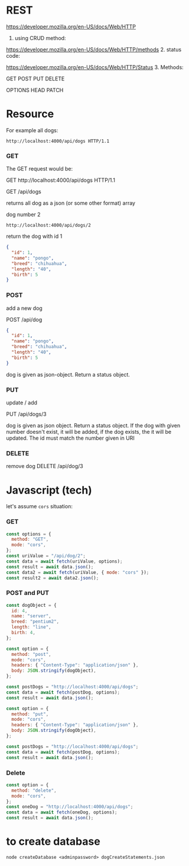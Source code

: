 # REST

https://developer.mozilla.org/en-US/docs/Web/HTTP

1. using CRUD method:

https://developer.mozilla.org/en-US/docs/Web/HTTP/methods 2. status code:

https://developer.mozilla.org/en-US/docs/Web/HTTP/Status 3. Methods:

GET
POST
PUT
DELETE

OPTIONS
HEAD
PATCH

# Resource

For example all dogs:

```
http://localhost:4000/api/dogs HTTP/1.1 
```

### GET

The GET request would be:

GET http://localhost:4000/api/dogs HTTP/1.1

GET /api/dogs

returns all dog as a json (or some other format) array

dog number 2

```
http://localhost:4000/api/dogs/2
```

return the dog with id 1

```json
{
  "id": 1,
  "name": "pongo",
  "breed": "chihuahua",
  "length": "40",
  "birth": 5
}
```

### POST

add a new dog

POST /api/dog

```json
{
  "id": 1,
  "name": "pongo",
  "breed": "chihuahua",
  "length": "40",
  "birth": 5
}
```

dog is given as json-object. Return a status object.

### PUT

update / add

PUT /api/dogs/3

dog is given as json object. Return a status object.
If the dog with given number doesn't exist, it will be added,
if the dog exists, the it will be updated.
The id must match the number given in URI

### DELETE

remove dog
DELETE /api/dog/3

# Javascript (tech)

let's assume `cors` situation:

### GET

```js
const options = {
  method: "GET",
  mode: "cors",
};
const uriValue = "/api/dog/2";
const data = await fetch(uriValue, options);
const result = await data.json();
const data2 = await fetch(uriValue, { mode: "cors" });
const result2 = await data2.json();
```

### POST and PUT

```js
const dogObject = {
  id: 4,
  name: "server",
  breed: "pentium2",
  length: "line",
  birth: 4,
};
```

```js
const option = {
  method: "post",
  mode: "cors",
  headers: { "Content-Type": "application/json" },
  body: JSON.stringify(dogObject),
};

const postDogs = "http://localhost:4000/api/dogs";
const data = await fetch(postDog, options);
const result = await data.json();

const option = {
  method: "put",
  mode: "cors",
  headers: { "Content-Type": "application/json" },
  body: JSON.stringify(dogObject),
};

const postDogs = "http://localhost:4000/api/dogs";
const data = await fetch(postDog, options);
const result = await data.json();
```
### Delete

```js
const option = {
  method: "delete",
  mode: "cors",
};
const oneDog = "http://localhost:4000/api/dogs";
const data = await fetch(oneDog, options);
const result = await data.json();
```


# to create database

```shell
node createDatabase <adminpassword> dogCreateStatements.json
```
